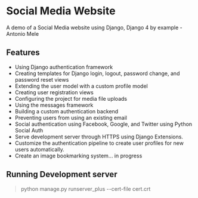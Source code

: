 # Social Media Website
A demo of a Social Media website using Django, Django 4 by example - Antonio Mele

## Features
* Using Django authentication framework
* Creating templates for Django login, logout, password change, and password reset views
* Extending the user model with a custom profile model
* Creating user registration views
* Configuring the project for media file uploads
* Using the messages framework
* Building a custom authentication backend
* Preventing users from using an existing email
* Social authentication using Facebook, Google, and Twitter  using Python Social Auth
* Serve development server through HTTPS using Django Extensions. 
* Customize the authentication pipeline to create user profiles for new users automatically.
* Create an image bookmarking system... in progress

## Running Development server
> python manage.py runserver_plus --cert-file cert.crt
